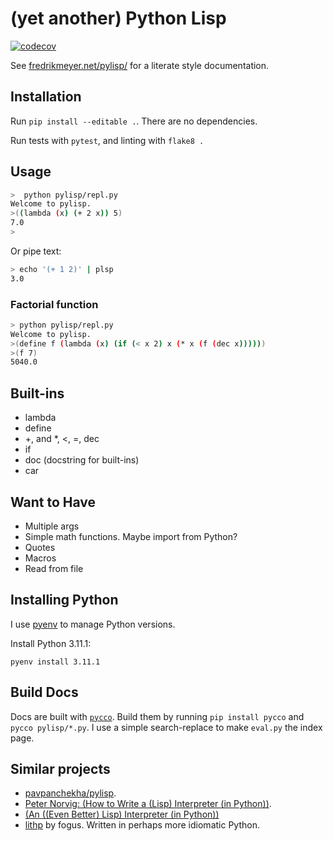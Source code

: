 # (yet another) Python Lisp

[![codecov](https://codecov.io/gh/FredrikMeyer/pylisp/branch/main/graph/badge.svg?token=PA2OOMZJ80)](https://codecov.io/gh/FredrikMeyer/pylisp)

See [fredrikmeyer.net/pylisp/](https://fredrikmeyer.net/pylisp/) for a literate style documentation.

## Installation

Run `pip install --editable .`. There are no dependencies.

Run tests with `pytest`, and linting with `flake8 .`

## Usage

```bash
>  python pylisp/repl.py
Welcome to pylisp.
>((lambda (x) (+ 2 x)) 5)
7.0
>
```

Or pipe text:

```bash
> echo '(+ 1 2)' | plsp
3.0
```

### Factorial function

```bash
> python pylisp/repl.py
Welcome to pylisp.
>(define f (lambda (x) (if (< x 2) x (* x (f (dec x))))))
>(f 7)
5040.0
```

## Built-ins

 - lambda
 - define
 - +, and *, <, =, dec
 - if
 - doc (docstring for built-ins)
 - car
 
## Want to Have

 - Multiple args
 - Simple math functions. Maybe import from Python?
 - Quotes
 - Macros
 - Read from file

## Installing Python

I use [pyenv](https://github.com/pyenv/pyenv#upgrading-with-homebrew) to manage Python versions.

Install Python 3.11.1:

```
pyenv install 3.11.1
```

## Build Docs

Docs are built with [`pycco`](https://github.com/pycco-docs/pycco). Build them by running `pip install pycco` and `pycco pylisp/*.py`. I use a simple search-replace to make `eval.py` the index page.


## Similar projects 

 - [pavpanchekha/pylisp](https://github.com/pavpanchekha/pylisp).
 - [Peter Norvig: (How to Write a (Lisp) Interpreter (in Python))](https://norvig.com/lispy.html).
 - [(An ((Even Better) Lisp) Interpreter (in Python))](https://norvig.com/lispy2.html)
 - [lithp](https://github.com/fogus/lithp) by fogus. Written in perhaps more idiomatic Python.
